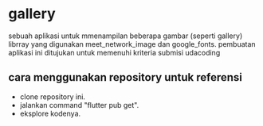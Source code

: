 # gallery

sebuah aplikasi untuk mmenampilan beberapa gambar (seperti gallery)
librray yang digunakan meet_network_image dan google_fonts. pembuatan aplikasi ini ditujukan untuk memenuhi kriteria submisi udacoding

## cara menggunakan repository untuk referensi

- clone repository ini.
- jalankan command "flutter pub get".
- eksplore kodenya.